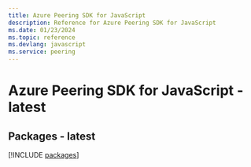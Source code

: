 ```yaml
---
title: Azure Peering SDK for JavaScript
description: Reference for Azure Peering SDK for JavaScript
ms.date: 01/23/2024
ms.topic: reference
ms.devlang: javascript
ms.service: peering
---
```

# Azure Peering SDK for JavaScript - latest
## Packages - latest
[!INCLUDE [packages](peering-index.md)]